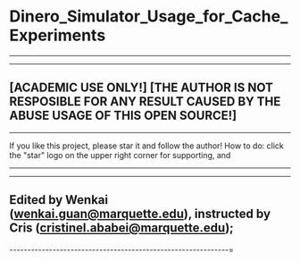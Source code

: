 # Dinero_Simulator_Usage_for_Cache_Experiments
--------------------------------------------------------------
--------------------------------------------------------------
[ACADEMIC USE ONLY!]
[THE AUTHOR IS NOT RESPOSIBLE FOR ANY RESULT CAUSED BY THE ABUSE USAGE OF THIS OPEN SOURCE!]
--------------------------------------------------------------
--------------------------------------------------------------
If you like this project, please star it and follow the author!
How to do: click the "star" logo on the upper right corner for supporting, and 

--------------------------------------------------------------
--------------------------------------------------------------
Edited by Wenkai (wenkai.guan@marquette.edu), instructed by Cris (cristinel.ababei@marquette.edu);
--------------------------------------------------------------
-------------------------------------------------------------=



